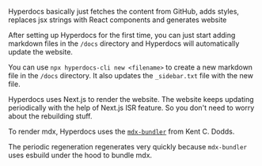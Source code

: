 Hyperdocs basically just fetches the content from GitHub, adds styles, replaces jsx strings with React components and generates website

After setting up Hyperdocs for the first time, you can just start adding markdown files in the `/docs` directory and Hyperdocs will automatically update the website.

You can use `npx hyperdocs-cli new <filename>` to create a new markdown file in the `/docs` directory. It also updates the `_sidebar.txt` file with the new file.

Hyperdocs uses Next.js to render the website. The website keeps updating periodically with the help of Next.js <Tooltip content="Incremental Static Regeneration">ISR</Tooltip> feature. So you don't need to worry about the rebuilding stuff.

To render mdx, Hyperdocs uses the [`mdx-bundler`](https://github.com/kentcdodds/mdx-bundler) from Kent C. Dodds.

The periodic regeneration regenerates very quickly because `mdx-bundler` uses esbuild under the hood to bundle mdx.
